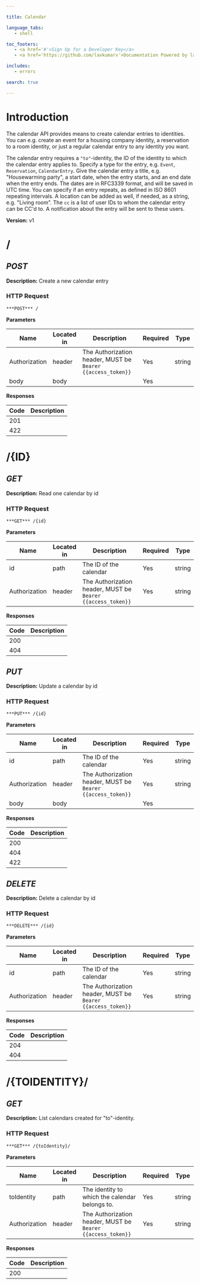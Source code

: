 ```yaml
--- 

title: Calendar 

language_tabs: 
   - shell 

toc_footers: 
   - <a href='#'>Sign Up for a Developer Key</a> 
   - <a href='https://github.com/lavkumarv'>Documentation Powered by lav</a> 

includes: 
   - errors 

search: true 

--- 
```


# Introduction 

The calendar API provides means to create calendar entries to identities.
You can e.g. create an event for a housing company identity, a reservation
to a room identity, or just a regular calendar entry to any identity you want.

The calendar entry requires a `"to"`-identity, the ID of the identity to which
the calendar entry applies to. Specify a type for the entry, e.g.
`Event`, `Reservation`, `CalendarEntry`. Give the calendar entry a title, e.g.
"Housewarming party", a start date, when the entry starts, and an end date
when the entry ends. The dates are in RFC3339 format, and will be saved in UTC
time.
You can specify if an entry repeats, as defined in ISO 8601 repeating
intervals. A location can be added as well, if needed, as a string, e.g.
"Living room".
The `cc` is a list of user IDs to whom the calendar entry can be CC'd to.
A notification about the entry will be sent to these users.
 

**Version:** v1 

# /
## ***POST*** 

**Description:** Create a new calendar entry

### HTTP Request 
`***POST*** /` 

**Parameters**

| Name | Located in | Description | Required | Type |
| ---- | ---------- | ----------- | -------- | ---- |
| Authorization | header | The Authorization header, MUST be `Bearer {{access_token}}` | Yes | string |
| body | body |  | Yes |  |

**Responses**

| Code | Description |
| ---- | ----------- |
| 201 |  |
| 422 |  |

# /{ID}
## ***GET*** 

**Description:** Read one calendar by id

### HTTP Request 
`***GET*** /{id}` 

**Parameters**

| Name | Located in | Description | Required | Type |
| ---- | ---------- | ----------- | -------- | ---- |
| id | path | The ID of the calendar | Yes | string |
| Authorization | header | The Authorization header, MUST be `Bearer {{access_token}}` | Yes | string |

**Responses**

| Code | Description |
| ---- | ----------- |
| 200 |  |
| 404 |  |

## ***PUT*** 

**Description:** Update a calendar by id

### HTTP Request 
`***PUT*** /{id}` 

**Parameters**

| Name | Located in | Description | Required | Type |
| ---- | ---------- | ----------- | -------- | ---- |
| id | path | The ID of the calendar | Yes | string |
| Authorization | header | The Authorization header, MUST be `Bearer {{access_token}}` | Yes | string |
| body | body |  | Yes |  |

**Responses**

| Code | Description |
| ---- | ----------- |
| 200 |  |
| 404 |  |
| 422 |  |

## ***DELETE*** 

**Description:** Delete a calendar by id

### HTTP Request 
`***DELETE*** /{id}` 

**Parameters**

| Name | Located in | Description | Required | Type |
| ---- | ---------- | ----------- | -------- | ---- |
| id | path | The ID of the calendar | Yes | string |
| Authorization | header | The Authorization header, MUST be `Bearer {{access_token}}` | Yes | string |

**Responses**

| Code | Description |
| ---- | ----------- |
| 204 |  |
| 404 |  |

# /{TOIDENTITY}/
## ***GET*** 

**Description:** List calendars created for "to"-identity.

### HTTP Request 
`***GET*** /{toIdentity}/` 

**Parameters**

| Name | Located in | Description | Required | Type |
| ---- | ---------- | ----------- | -------- | ---- |
| toIdentity | path | The identity to which the calendar belongs to. | Yes | string |
| Authorization | header | The Authorization header, MUST be `Bearer {{access_token}}` | Yes | string |

**Responses**

| Code | Description |
| ---- | ----------- |
| 200 |  |

<!-- Converted with the swagger-to-slate https://github.com/lavkumarv/swagger-to-slate -->
